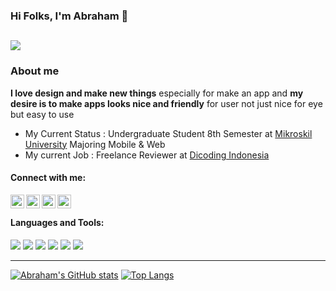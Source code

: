 ### Hi Folks, I'm Abraham 👋
![](https://komarev.com/ghpvc/?username=isekaiweb&color=blue&style=flat-square&label=visitors)
---

### About me

**I love design and make new things** especially for make an app and **my desire is to make apps looks nice and friendly** for user not just nice for eye but easy to use

- My Current Status : Undergraduate Student 8th Semester at [Mikroskil University](https://www.mikroskil.ac.id/) Majoring Mobile & Web
- My current Job : Freelance Reviewer at [Dicoding Indonesia](https://www.dicoding.com/)
#### Connect with me:

[<img align="left" alt="abraham | Facebook" width="22px" src="https://www.freepnglogos.com/uploads/facebook-logo-13.png" />][facebook]
[<img align="left" alt="abraham | LinkedIn" width="22px" src="https://media-exp1.licdn.com/dms/image/C4D0BAQGyOWvr4W0Pow/company-logo_200_200/0/1590003577120?e=2159024400&v=beta&t=CtsDFVp0TAdwyg73A8F82MohzKpAQy-pUGA13atPG6A" />][linkedin]
[<img align="left" alt="abraham | Instagram" width="22px" src="https://upload.wikimedia.org/wikipedia/commons/thumb/e/e7/Instagram_logo_2016.svg/1200px-Instagram_logo_2016.svg.png" />][instagram]
[<img align="left" alt="abraham | Telegram" width="22px" src="https://upload.wikimedia.org/wikipedia/commons/thumb/8/82/Telegram_logo.svg/1024px-Telegram_logo.svg.png" />][telegram]

<br/>

#### Languages and Tools:

[![](https://img.shields.io/badge/JavaScript-F7DF1E?style=for-the-badge&logo=javascript&logoColor=black)](https://www.javascript.com)
[![](https://img.shields.io/badge/React-20232A?style=for-the-badge&logo=react&logoColor=61DAFB)](https://reactjs.org)
[![](https://img.shields.io/badge/Bootstrap-563D7C?style=for-the-badge&logo=bootstrap&logoColor=white)](https://getbootstrap.com)
[![](https://img.shields.io/badge/Git-F05032?style=for-the-badge&logo=git&logoColor=white)](https://git-scm.com)
[![](https://img.shields.io/badge/Kotlin-F17C30?style=for-the-badge&logo=kotlin&logoColor=white)](https://kotlinlang.org/)
[![](https://img.shields.io/badge/Jetpack-00DE7A?style=for-the-badge&logo=android&logoColor=white)](https://developer.android.com/jetpack)

<!-- ### Spotify Playing 🎧

[<img src="https://spotify-now-playing-isekaiweb.vercel.app/api/spotify-playing" alt="isekai Spotify Playing" width="350" />](https://open.spotify.com/user/21cx7rbxla2qhszvd4e3ylely) -->

---

[![Abraham's GitHub stats](https://github-readme-stats.isekaiweb.vercel.app/api?username=isekaiweb&count_private=true&hide_border=true&show_icons=true&hide=html,css)](https://github.com/isekaiweb/github-readme-stats)
[![Top Langs](https://github-readme-stats.isekaiweb.vercel.app/api/top-langs/?username=isekaiweb&layout=compact&count_private=true&hide_border=true&show_icons=true&hide=html,css,shell)](https://github.com/isekaiweb/github-readme-stats)

[facebook]: https://web.facebook.com/bulyanzebua
[linkedin]: https://www.linkedin.com/in/abrahambulyan
[instagram]: https://www.instagram.com/abrahambulyan
[telegram]: https://t.me/abrahambulyan
